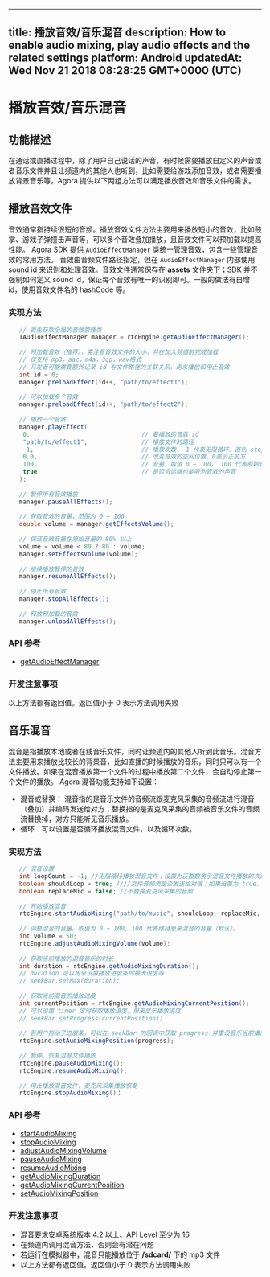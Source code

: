 
---
title: 播放音效/音乐混音
description: How to enable audio mixing, play audio effects and the related settings
platform: Android
updatedAt: Wed Nov 21 2018 08:28:25 GMT+0000 (UTC)
---
# 播放音效/音乐混音
## 功能描述
在通话或直播过程中，除了用户自己说话的声音，有时候需要播放自定义的声音或者音乐文件并且让频道内的其他人也听到，比如需要给游戏添加音效，或者需要播放背景音乐等，Agora 提供以下两组方法可以满足播放音效和音乐文件的需求。
## 播放音效文件

音效通常指持续很短的音频。播放音效文件方法主要用来播放短小的音效，比如鼓掌、游戏子弹撞击声音等，可以多个音效叠加播放，且音效文件可以预加载以提高性能。
Agora SDK 提供 `AudioEffectManager` 类统一管理音效，包含一些管理音效的常用方法。 音效由音频文件路径指定，但在 `AudioEffectManager` 内部使用 sound id 来识别和处理音效。音效文件通常保存在 **assets** 文件夹下；SDK 并不强制如何定义 sound id，保证每个音效有唯一的识别即可。一般的做法有自增 id，使用音效文件名的 hashCode 等。

### 实现方法

```java
   // 首先获取全局的音效管理类
   IAudioEffectManager manager = rtcEngine.getAudioEffectManager();
  
   // 预加载音效（推荐），需注意音效文件的大小，并在加入频道前完成加载
   // 仅支持 mp3，aac，m4a，3gp，wav格式
   // 开发者可能需要额外记录 id 与文件路径的关联关系，用来播放和停止音效
   int id = 0;
   manager.preloadEffect(id++, "path/to/effect1");
  
   // 可以加载多个音效
   manager.preloadEffect(id++, "path/to/effect2");
  
   // 播放一个音效
   manager.playEffect(
    0,                               // 要播放的音效 id
    "path/to/effect1",               // 播放文件的路径
    -1,                              // 播放次数，-1 代表无限循环。直到 stopEffect() 或者stopAllEffects() 被调用
    0.0,                             // 改变音效的空间位置，0表示正前方
    100,                             // 音量，取值 0 ~ 100， 100 代表原始音量
    true                             // 是否令远端也能听到音效的声音
   );
  
   // 暂停所有音效播放
   manager.pauseAllEffects();
  
   // 获取音效的音量，范围为 0 ~ 100
   double volume = manager.getEffectsVolume();
  
   // 保证音效音量在原始音量的 80% 以上
   volume = volume < 80 ? 80 : volume;
   manager.setEffectsVolume(volume);
  
   // 继续播放暂停的音效
   manager.resumeAllEffects();
  
   // 停止所有音效
   manager.stopAllEffects();
  
   // 释放预加载的音效
   manager.unloadAllEffects();
```

### API 参考

- [getAudioEffectManager](https://docs.agora.io/cn/Voice/API%20Reference/java/classio_1_1agora_1_1rtc_1_1_rtc_engine.html#afd61b8d5e923f9e03cd419dcaf23b4af)



### 开发注意事项

以上方法都有返回值。返回值小于 0 表示方法调用失败

## 音乐混音

混音是指播放本地或者在线音乐文件，同时让频道内的其他人听到此音乐。混音方法主要用来播放比较长的背景音，比如直播的时候播放的音乐，同时只可以有一个文件播放。如果在混音播放第一个文件的过程中播放第二个文件，会自动停止第一个文件的播放。
Agora 混音功能支持如下设置：

- 混音或替换： 混音指的是音乐文件的音频流跟麦克风采集的音频流进行混音（叠加）并编码发送给对方；替换指的是麦克风采集的音频被音乐文件的音频流替换掉，对方只能听见音乐播放。
- 循环：可以设置是否循环播放混音文件，以及循环次数。

### 实现方法

```java
   // 混音设置
   int loopCount = -1; //无限循环播放混音文件；设置为正整数表示混音文件播放的次数
   boolean shouldLoop = true; ////文件音频流是否发送给对端；如果设置为 true，文件音频流仅在本地可以听见，不会发送到对端
   boolean replaceMic = false; //不替换麦克风采集的音频
  
   // 开始播放混音
   rtcEngine.startAudioMixing("path/to/music", shouldLoop, replaceMic, loopCount);
  
   // 调整混音的音量。取值为 0 ~ 100, 100 代表维持原来混音的音量（默认）。
   int volume = 50;
   rtcEngine.adjustAudioMixingVolume(volume);
  
   // 获取当前播放的混音音乐的时长
   int duration = rtcEngine.getAudioMixingDuration();
   // duration 可以用来设置播放进度条的最大进度等
   // seekBar.setMax(duration);
  
   // 获取当前混音的播放进度
   int currentPosition = rtcEngine.getAudioMixingCurrentPosition();
   // 可以设置 timer 定时获取播放进度，用来显示播放进度
   // seekBar.setProgress(currentPosition);
  
   // 若用户拖动了进度条，可以在 seekBar 的回调中获取 progress 并重设音乐当前播放的位置
   rtcEngine.setAudioMixingPosition(progress);
  
   // 暂停、恢复混音文件播放
   rtcEngine.pauseAudioMixing();
   rtcEngine.resumeAudioMixing();
  
   // 停止播放混音文件，麦克风采集播放恢复
   rtcEngine.stopAudioMixing()；
```

### API 参考

- [startAudioMixing](https://docs.agora.io/cn/Voice/API%20Reference/java/classio_1_1agora_1_1rtc_1_1_rtc_engine.html#ac56ceea1a143a4898382bce10b04df09)
- [stopAudioMixing](https://docs.agora.io/cn/Voice/API%20Reference/java/classio_1_1agora_1_1rtc_1_1_rtc_engine.html#addb1cbc23b7f725eea6eedd18412854d)
- [adjustAudioMixingVolume](https://docs.agora.io/cn/Voice/API%20Reference/java/classio_1_1agora_1_1rtc_1_1_rtc_engine.html#a13c5737248d5a5abf6e8eb3130aba65a)
- [pauseAudioMixing](https://docs.agora.io/cn/Voice/API%20Reference/java/classio_1_1agora_1_1rtc_1_1_rtc_engine.html#ab2d4fb72ec3031f59da72b55857e0da7)
- [resumeAudioMixing](https://docs.agora.io/cn/Voice/API%20Reference/java/classio_1_1agora_1_1rtc_1_1_rtc_engine.html#aedad78215c21f0a6acac7f155199f3ce)
- [getAudioMixingDuration](https://docs.agora.io/cn/Voice/API%20Reference/java/classio_1_1agora_1_1rtc_1_1_rtc_engine.html#a8bbeb8a8b07e4e7b1a0a493f1c66998d)
- [getAudioMixingCurrentPosition](https://docs.agora.io/cn/Voice/API%20Reference/java/classio_1_1agora_1_1rtc_1_1_rtc_engine.html#a5119b0e6b356f867f7e13a6e1b2bb3e5)
- [setAudioMixingPosition](https://docs.agora.io/cn/Voice/API%20Reference/java/classio_1_1agora_1_1rtc_1_1_rtc_engine.html#a12c3dc250c86d54552c1589dfda2e002)

### 开发注意事项

- 混音要求安卓系统版本 4.2 以上、API Level 至少为 16
- 在频道内调用混音方法，否则会有潜在问题
- 若运行在模拟器中，混音只能播放位于 **/sdcard/** 下的 mp3 文件
- 以上方法都有返回值。返回值小于 0 表示方法调用失败
